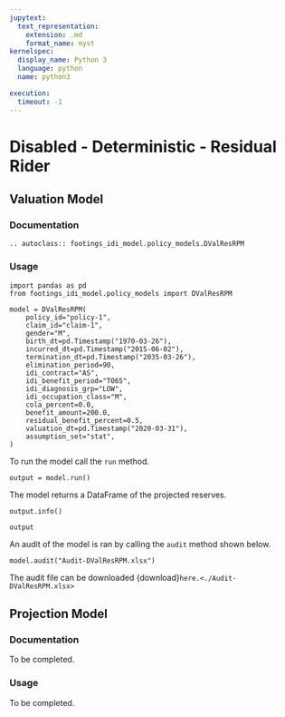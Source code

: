 ```yaml
---
jupytext:
  text_representation:
    extension: .md
    format_name: myst
kernelspec:
  display_name: Python 3
  language: python
  name: python3

execution:
  timeout: -1
---
```



# Disabled - Deterministic - Residual Rider

## Valuation Model

### Documentation

```{eval-rst}
.. autoclass:: footings_idi_model.policy_models.DValResRPM
```

### Usage

```{code-cell} ipython3
import pandas as pd
from footings_idi_model.policy_models import DValResRPM

model = DValResRPM(
    policy_id="policy-1",
    claim_id="claim-1",
    gender="M",
    birth_dt=pd.Timestamp("1970-03-26"),
    incurred_dt=pd.Timestamp("2015-06-02"),
    termination_dt=pd.Timestamp("2035-03-26"),
    elimination_period=90,
    idi_contract="AS",
    idi_benefit_period="TO65",
    idi_diagnosis_grp="LOW",
    idi_occupation_class="M",
    cola_percent=0.0,
    benefit_amount=200.0,
    residual_benefit_percent=0.5,
    valuation_dt=pd.Timestamp("2020-03-31"),
    assumption_set="stat",
)
```

To run the model call the `run` method.

```{code-cell} ipython3
output = model.run()
```

The model returns a DataFrame of the projected reserves.

```{code-cell} ipython3
output.info()
```

```{code-cell} ipython3
output
```

An audit of the model is ran by calling the `audit` method shown below.

```{code-cell} ipython3
model.audit("Audit-DValResRPM.xlsx")
```

The audit file can be downloaded {download}`here.<./Audit-DValResRPM.xlsx>`


## Projection Model

### Documentation

To be completed.

### Usage

To be completed.
